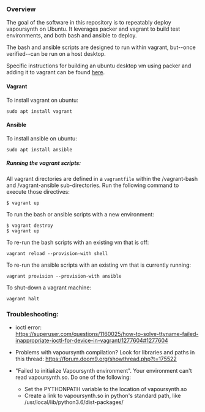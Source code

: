 ### Overview
The goal of the software in this repository is to repeatably deploy vapoursynth on Ubuntu. It leverages packer and vagrant to build test environments, and both bash and ansible to deploy.

The bash and ansible scripts are designed to run within vagrant, but--once verified--can be run on a host desktop.

Specific instructions for building an ubuntu desktop vm using packer and adding it to vagrant can be found [here](https://github.com/chriskretler/vsynth-env-provisioning/tree/master/packer/readme.md).

#### Vagrant
To install vagrant on ubuntu:<br>
```
sudo apt install vagrant
```

#### Ansible
To install ansible on ubuntu:<br>
```
sudo apt install ansible
```

##### Running the vagrant scripts:
All vagrant directories are defined in a `vagrantfile` within the /vagrant-bash and /vagrant-ansible sub-directories. Run the following command to execute those directives:
```
$ vagrant up
```

To run the bash or ansible scripts with a new environment:
```
$ vagrant destroy
$ vagrant up
```
To re-run the bash scripts with an existing vm that is off:
```
vagrant reload --provision-with shell
```
To re-run the ansible scripts with an existing vm that is currently running:
```
vagrant provision --provision-with ansible
```
To shut-down a vagrant machine:
```
vagrant halt
```

### Troubleshooting:
- ioctl error:<br>
https://superuser.com/questions/1160025/how-to-solve-ttyname-failed-inappropriate-ioctl-for-device-in-vagrant/1277604#1277604

- Problems with vapoursynth compilation? Look for libraries and paths in this thread:
https://forum.doom9.org/showthread.php?t=175522

- "Failed to initialize Vapoursynth environment". Your environment can't read vapoursynth.so. Do one of the following:
  - Set the PYTHONPATH variable to the location of vapoursynth.so
  - Create a link to vapoursynth.so in python's standard path, like /usr/local/lib/python3.6/dist-packages/
